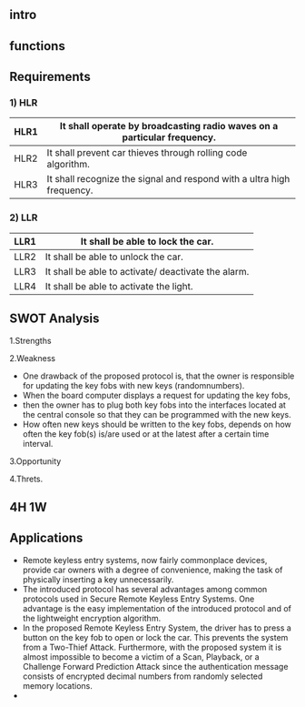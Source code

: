 ## intro
## functions
## Requirements
  ### **1) HLR**

| HLR1     | It shall operate by broadcasting radio waves on a particular frequency.|
| -------- | ---------------------------------------------------------------------- | 
| HLR2     | It shall prevent car thieves through rolling code algorithm.           | 
| HLR3     | It shall recognize the signal and respond with a ultra high frequency. | 
  
  ### **2) LLR**
  
| LLR1     | It shall be able to lock the car.                   |
| -------- | ----------------------------------------------------| 
| LLR2     | It shall be able to unlock the car.                 | 
| LLR3     | It shall be able to activate/ deactivate the alarm. |
| LLR4     | It shall be able to activate the light.             |

## SWOT Analysis

  1.Strengths
  
  2.Weakness
 * One drawback of the proposed protocol is, that the owner is responsible for updating the key fobs with new keys (randomnumbers).
 * When the board computer displays a request for updating the key fobs,
 * then the owner has to plug both key fobs into the interfaces located at the central console so that they can be programmed with the new keys.
 * How often new keys should be written to the key fobs, depends on how often the key fob(s) is/are used or at the latest after a certain time interval.
 
  3.Opportunity
  
  4.Threts.
  
## 4H 1W
## Applications

* Remote keyless entry systems, now fairly commonplace devices, provide car owners with a degree of convenience, making the task of physically inserting a key unnecessarily.
* The introduced protocol has several advantages among common protocols used in Secure Remote Keyless Entry Systems. One advantage is the easy implementation of the introduced    protocol and of the lightweight encryption algorithm.
* In the proposed Remote Keyless Entry System, the driver has to press a button on the key fob to open or lock the car. This prevents the system from a Two-Thief Attack. Furthermore, with the proposed system it is almost impossible to become a victim of a Scan, Playback, or a Challenge Forward Prediction Attack since the authentication message consists of encrypted decimal numbers from randomly selected memory locations.
* 
